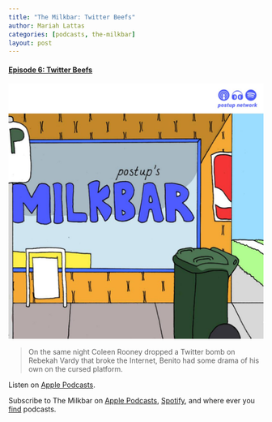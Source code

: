```yaml
---
title: "The Milkbar: Twitter Beefs"
author: Mariah Lattas
categories: [podcasts, the-milkbar]
layout: post
---
```


#### [Episode 6: Twitter Beefs](https://podcasts.apple.com/au/podcast/episode-6-twitter-beefs/id1478059008?i=1000453148185)

![The Milkbar Cover Art](/assets/images/the-milkbar.jpg)

> On the same night Coleen Rooney dropped a Twitter bomb on Rebekah Vardy that broke the Internet, Benito had some drama of his own on the cursed platform.

Listen on [Apple Podcasts](https://podcasts.apple.com/au/podcast/episode-6-twitter-beefs/id1478059008?i=1000453148185).

Subscribe to The Milkbar on [Apple Podcasts](https://podcasts.apple.com/au/podcast/the-milkbar/id1478059008), [Spotify](https://open.spotify.com/show/1jZ8UrvFnje63aQNC4fzo2), and where ever you [find](https://player.whooshkaa.com/shows/the-milkbar) podcasts. 